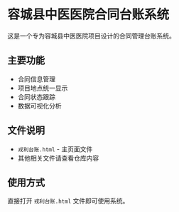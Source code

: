 # 容城县中医医院合同台账系统

这是一个专为容城县中医医院项目设计的合同管理台账系统。

## 主要功能
- 合同信息管理
- 项目地点统一显示
- 合同状态跟踪
- 数据可视化分析

## 文件说明
- `戎利台账.html` - 主页面文件
- 其他相关文件请查看仓库内容

## 使用方式
直接打开 `戎利台账.html` 文件即可使用系统。